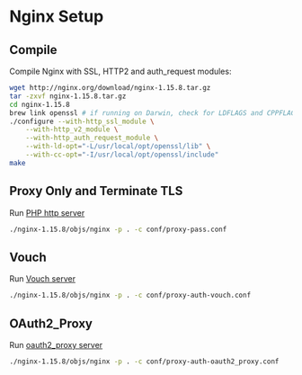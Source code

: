 Nginx Setup
===========

Compile
-------
Compile Nginx with SSL, HTTP2 and auth_request modules:

```bash
wget http://nginx.org/download/nginx-1.15.8.tar.gz
tar -zxvf nginx-1.15.8.tar.gz
cd nginx-1.15.8
brew link openssl # if running on Darwin, check for LDFLAGS and CPPFLAGS 
./configure --with-http_ssl_module \
    --with-http_v2_module \
    --with-http_auth_request_module \
    --with-ld-opt="-L/usr/local/opt/openssl/lib" \
    --with-cc-opt="-I/usr/local/opt/openssl/include"
make
``` 


Proxy Only and Terminate TLS
----------------------------

Run [PHP http server](../php/README.md)

```bash
./nginx-1.15.8/objs/nginx -p . -c conf/proxy-pass.conf
```

Vouch
-----

Run [Vouch server](../vouch/README.md)
 
```bash
./nginx-1.15.8/objs/nginx -p . -c conf/proxy-auth-vouch.conf
```


OAuth2_Proxy
-----

Run [oauth2_proxy server](../oauth2_proxy/README.md)
 
```bash
./nginx-1.15.8/objs/nginx -p . -c conf/proxy-auth-oauth2_proxy.conf

```








